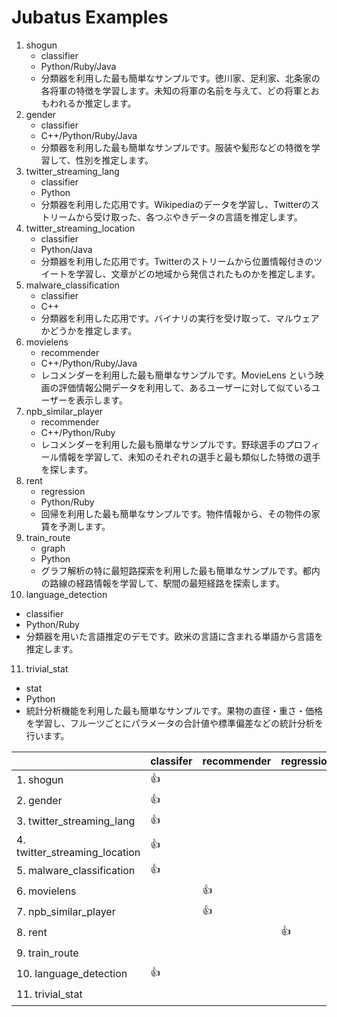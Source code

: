 Jubatus Examples
================

1. shogun
   - classifier
   - Python/Ruby/Java
   - 分類器を利用した最も簡単なサンプルです。徳川家、足利家、北条家の各将軍の特徴を学習します。未知の将軍の名前を与えて、どの将軍とおもわれるか推定します。
2. gender
   - classifier
   - C++/Python/Ruby/Java
   - 分類器を利用した最も簡単なサンプルです。服装や髪形などの特徴を学習して、性別を推定します。
3. twitter\_streaming\_lang
   - classifier
   - Python
   - 分類器を利用した応用です。Wikipediaのデータを学習し、Twitterのストリームから受け取った、各つぶやきデータの言語を推定します。
4. twitter\_streaming\_location
   - classifier
   - Python/Java
   - 分類器を利用した応用です。Twitterのストリームから位置情報付きのツイートを学習し、文章がどの地域から発信されたものかを推定します。
5. malware\_classification
   - classifier
   - C++
   - 分類器を利用した応用です。バイナリの実行を受け取って、マルウェアかどうかを推定します。
6. movielens
   - recommender
   - C++/Python/Ruby/Java
   - レコメンダーを利用した最も簡単なサンプルです。MovieLens という映画の評価情報公開データを利用して、あるユーザーに対して似ているユーザーを表示します。
7. npb\_similar\_player
   - recommender
   - C++/Python/Ruby
   - レコメンダーを利用した最も簡単なサンプルです。野球選手のプロフィール情報を学習して、未知のそれぞれの選手と最も類似した特徴の選手を探します。
8. rent
   - regression
   - Python/Ruby
   - 回帰を利用した最も簡単なサンプルです。物件情報から、その物件の家賃を予測します。
9. train\_route
   - graph
   - Python
   - グラフ解析の特に最短路探索を利用した最も簡単なサンプルです。都内の路線の経路情報を学習して、駅間の最短経路を探索します。
10. language\_detection
   - classifier
   - Python/Ruby
   - 分類器を用いた言語推定のデモです。欧米の言語に含まれる単語から言語を推定します。
11. trivial\_stat
   - stat
   - Python
   - 統計分析機能を利用した最も簡単なサンプルです。果物の直径・重さ・価格を学習し、フルーツごとにパラメータの合計値や標準偏差などの統計分析を行います。

|                                     | classifer | recommender | regression | stat | graph | anomaly | Language     |
|-------------------------------------|-----------|-------------|------------|------|-------|---------|--------------|
| 1. shogun                           | :+1:      |             |            |      |       |         | Py/Ru/Ja     |
| 2. gender                           | :+1:      |             |            |      |       |         | C++/Py/Ru/Ja |
| 3. twitter\_streaming\_lang         | :+1:      |             |            |      |       |         | Py           |
| 4. twitter\_streaming\_location     | :+1:      |             |            |      |       |         | Py/Ja        |
| 5. malware\_classification          | :+1:      |             |            |      |       |         | C++          |
| 6. movielens                        |           | :+1:        |            |      |       |         | C++/Py/Ru/Ja |
| 7. npb\_similar\_player             |           | :+1:        |            |      |       |         | C++/Py/Ru    |
| 8. rent                             |           |             | :+1:       |      |       |         | Py/Ru        |
| 9. train\_route                     |           |             |            |      | :+1:  |         | Py           |
|10. language\_detection              | :+1:      |             |            |      |       |         | Py/Ru        |
|11. trivial_stat                     |           |             |            | :+1: |       |         | Py           |
